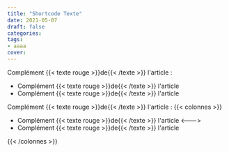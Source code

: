 ```yaml
---
title: "Shortcode Texte"
date: 2021-05-07
draft: false
categories:
tags:
- aaaa
cover:
---
```

<!--more-->

Complément {{< texte rouge >}}de{{< /texte >}} l'article :
- Complément {{< texte rouge >}}de{{< /texte >}} l'article
- Complément {{< texte rouge >}}de{{< /texte >}} l'article

Complément {{< texte rouge >}}de{{< /texte >}} l'article :
{{< colonnes >}}
- Complément {{< texte rouge >}}de{{< /texte >}} l'article
<--->
- Complément {{< texte rouge >}}de{{< /texte >}} l'article

{{< /colonnes >}}

